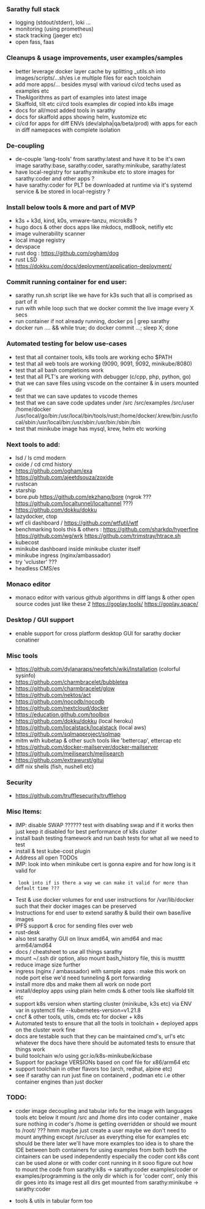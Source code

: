 ### Sarathy full stack
- logging (stdout/stderr), loki ...
- monitoring (using prometheus)
- stack tracking (jaeger etc)
- open fass, faas

### Cleanups & usage improvements, user examples/samples
- better leverage docker layer cache by splitting _utils.sh into images/scripts/...sh/es i.e multiple files for each toolchain
- add more apps/... besides mysql with varioud ci/cd techs used as examples etc
- TheAlgorithms as part of examples into latest image
- Skaffold, tilt etc ci/cd tools examples dir copied into k8s image
- docs for all/most added tools in sarathy
- docs for skaffold apps showing helm, kustomize etc
- ci/cd for apps for diff ENVs (dev/alpha|qa/beta/prod) with apps for each in diff namepaces with complete isolation

### De-coupling
- de-couple 'lang-tools' from sarathy:latest and have it to be it's own image
  sarathy:base, sarathy:coder, sarathy:minikube, sarathy:latest
- have local-registry for sarathy:minikube etc to store images for sarathy:coder and other apps ?
- have sarathy:coder for PLT be downloaded at runtime via it's systemd service & be stored in local-registry ?

### Install below tools & more and part of MVP
- k3s + k3d, kind, k0s, vmware-tanzu, microk8s ?
- hugo docs & other docs apps like mkdocs, mdBook, netifly etc
- image vulnerability scanner
- local image registry
- devspace
- rust dog : https://github.com/ogham/dog
- rust LSD
- https://dokku.com/docs/deployment/application-deployment/

### Commit running container for end user:
- sarathy run.sh script like we have for k3s such that all is comprised as part of it
- run with while loop such that we docker commit the live image every X secs
- run container if not already running, docker ps | grep sarathy
- docker run .... && while true; do docker commit ...; sleep X; done

### Automated testing for below use-cases
- test that all container tools, k8s tools are working
  echo $PATH
- test that all web tools are working (9090, 9091, 9092, minikube/8080)
- test that all bash completions work
- test that all PLT's are working with debugger (c/cpp, php, python, go)
- that we can save files using vscode on the container & in users mounted dir
- test that we can save updates to vscode themes
- test that we can save code updates under /src /src/examples /src/user /home/docker
/usr/local/go/bin:/usr/local/bin/tools/rust:/home/docker/.krew/bin:/usr/local/sbin:/usr/local/bin:/usr/sbin:/usr/bin:/sbin:/bin
- test that minikube image has mysql, krew, helm etc working

### Next tools to add:
- lsd / ls cmd modern
- oxide / cd cmd history
- https://github.com/ogham/exa
- https://github.com/ajeetdsouza/zoxide
- rustscan
- starship
- bore.pub https://github.com/ekzhang/bore
  (ngrok ??? https://github.com/localtunnel/localtunnel ???)
- https://github.com/dokku/dokku
- lazydocker, ctop
- wtf cli dashboard / https://github.com/wtfutil/wtf
- benchmarking tools this & others :
  https://github.com/sharkdp/hyperfine
  https://github.com/wg/wrk
  https://github.com/trimstray/htrace.sh
- kubecost
- minikube dashboard inside minikube cluster itself
- minikube ingress (nginx/ambassador)
- try 'vcluster' ???
- headless CMS/es

### Monaco editor
- monaco editor with various github algorithms in diff langs & other open source codes
  just like these 2
  https://goplay.tools/
  https://goplay.space/

### Desktop / GUI support
- enable support for cross platform desktop GUI for sarathy docker conatiner

### Misc tools
- https://github.com/dylanaraps/neofetch/wiki/Installation (colorful sysinfo)
- https://github.com/charmbracelet/bubbletea
- https://github.com/charmbracelet/glow
- https://github.com/nektos/act
- https://github.com/nocodb/nocodb
- https://github.com/nextcloud/docker
- https://education.github.com/toolbox
- https://github.com/dokku/dokku (local heroku)
- https://github.com/localstack/localstack (local aws)
- https://github.com/sqlmapproject/sqlmap
- mitm with kubetap & other such tools like 'bettercap', ettercap etc
- https://github.com/docker-mailserver/docker-mailserver
- https://github.com/meilisearch/meilisearch
- https://github.com/extrawurst/gitui
- diff nix shells (fish, nushell etc)

### Security
- https://github.com/trufflesecurity/trufflehog

### Misc Items:
- IMP: disable SWAP ?????? test with disabling swap and if it works then just keep it disabled for best performance of k8s cluster
- install bash testing framework and run bash tests for what all we need to test
- install & test kube-cost plugin
- Address all open TODOs
- IMP: look into when minikube cert is gonna expire and for how long is it valid for
-      look into if is there a way we can make it valid for more than default time ???
- Test & use docker volumes for end user instructions for /var/lib/docker such that their docker images can be preserved
- Instructions for end user to extend sarathy & build their own base/live images
- IPFS support & croc for sending files over web
- rust-desk
- also test sarathy GUI on linux amd64, win amd64 and mac arm64/amd64
- docs / cheatsheet to use all things sarathy
- mount ~/.ssh dir option, also mount bash_history file, this is mustttt
- reduce image size further
- ingress (nginx / ambassador) with sample apps : make this work on node port else we'd need tunneling & port forwarding
- install more dbs and make them all work on node port 
- install/deploy apps using plain helm cmds & other tools like skaffold tilt etc 
- support k8s version when starting cluster (minikube, k3s etc) via ENV var in systemctl file --kubernetes-version=v1.21.8
- cncf & other tools, utils, cmds etc for docker + k8s
- Automated tests to ensure that all the tools in toolchain + deployed apps on the cluster work fine
- docs are testable such that they can be maintained
  cmd's, url's etc whatever the docs have there should be automated tests to ensure that things work
- build toolchain w/o using gcr.io/k8s-minikube/kicbase
- Support for package VERSIONs based on conf file for x86/arm64 etc
- support toolchain in other flavors too (arch, redhat, alpine etc)
- see if sarathy can run just fine on containerd , podman etc i.e other container engines than just docker


### TODO:
- coder image decoupling and tabular info for the image with languages tools etc below it
  mount /src and /home dirs into coder container , make sure nothing in coder's /home is getting overridden
  or should we mount to /root/ ??? hmm maybe just create a user
  maybe we don't need to mount anything except /src/user as everything else for examples etc should be there
  later we'll have more examples too
  idea is to share the IDE between both containers for using examples from both
  both the cintainers can be used independently especially the coder cont
  k8s cont can be used alone or with coder cont running in it
  sooo figure out how to mount the code from sarathy:k8s -> sarathy:coder
  examples/coder or examples/programming is the only dir which is for 'coder cont', only this dir goes into its image
  rest all dirs get mounted from sarathy:minikube -> sarathy:coder


- tools & utils in tabular form too